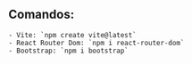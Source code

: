 ## Comandos:
    - Vite: `npm create vite@latest`
    - React Router Dom: `npm i react-router-dom`
    - Bootstrap: `npm i bootstrap`
